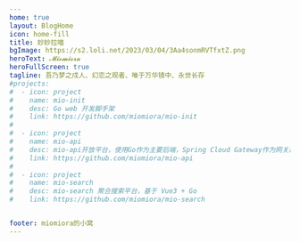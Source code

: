 ```yaml
---
home: true
layout: BlogHome
icon: home-fill
title: 妙妙拉喵
bgImage: https://s2.loli.net/2023/03/04/3Aa4sonmRVTfxtZ.png
heroText: 𝓜𝓲𝓸𝓶𝓲𝓸𝓻𝓪
heroFullScreen: true
tagline: 吾乃梦之戍人、幻恋之观者、唯于万华镜中、永世长存
#projects:
#  - icon: project
#    name: mio-init
#    desc: Go web 开发脚手架
#    link: https://github.com/miomiora/mio-init
#
#  - icon: project
#    name: mio-api
#    desc: mio-api开放平台，使用Go作为主要后端，Spring Cloud Gateway作为网关进行鉴权、转发、染色，gRPC作为网关调用Go后端方法的方式
#    link: https://github.com/miomiora/mio-api
#    
#  - icon: project
#    name: mio-search
#    desc: mio-search 聚合搜索平台，基于 Vue3 + Go
#    link: https://github.com/miomiora/mio-search


footer: miomiora的小窝
---
```


